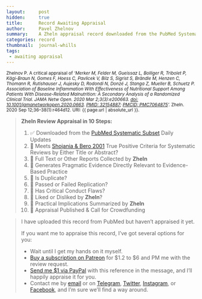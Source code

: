 ```yaml
---
layout:     post
hidden:     true
title:      Record Awaiting Appraisal
author:     Pavel Zhelnov
summary:    A Zheln appraisal record downloaded from the PubMed Systematic Subset daily updates.
categories: record
thumbnail:  journal-whills
tags:
 - awaiting appraisal
---
```


<small>Zhelnov P. A critical appraisal of _‘Merker M, Felder M, Gueissaz L, Bolliger R, Tribolet P, Kägi-Braun N, Gomes F, Hoess C, Pavlicek V, Bilz S, Sigrist S, Brändle M, Henzen C, Thomann R, Rutishauser J, Aujesky D, Rodondi N, Donzé J, Stanga Z, Mueller B, Schuetz P. Association of Baseline Inflammation With Effectiveness of Nutritional Support Among Patients With Disease-Related Malnutrition: A Secondary Analysis of a Randomized Clinical Trial. JAMA Netw Open. 2020 Mar 2;3(3):e200663. [doi: 10.1001/jamanetworkopen.2020.0663](https://doi.org/10.1001/jamanetworkopen.2020.0663). [PMID: 32154887](https://pubmed.gov/32154887); [PMCID: PMC7064875](https://ncbi.nlm.nih.gov/pmc/PMC7064875)’._ Zheln. 2020 Sep 12;36–38(1):r464d12. URI: {{ page.url | absolute_url }}.</small>

> **Zheln Review Appraisal in 10 Steps:**
>
> 1. ✅ Downloaded from the [PubMed Systematic Subset](https://p1m.org/ssb) Daily Updates
> 2. 🔄 Meets [Shojania & Bero 2001](https://www.researchgate.net/publication/11820967_Taking_Advantage_of_the_Explosion_of_Systematic_Reviews_An_Efficient_MEDLINE_Search_Strategy) True Positive Criteria for Systematic Reviews by Either Title or Abstract?
> 3. 🔄 Full Text or Other Reports Collected by **Zheln**
> 4. 🔄 Generates Pragmatic Evidence Directly Relevant to Evidence-Based Practice
> 5. 🔄 Is Duplicate?
> 6. 🔄 Passed or Failed Replication?
> 7. 🔄 Has Critical Conduct Flaws?
> 8. 🔄 Liked or Disliked by **Zheln**?
> 9. 🔄 Practical Implications Summarized by **Zheln**
> 10. 🔄 Appraisal Published & Call for Crowdfunding

> I have uploaded this record from PubMed but haven’t appraised it yet.
>
> If you want me to appraise this record, I’ve got several options for you:
> * Wait until I get my hands on it myself.
> * [Buy a subscription on Patreon](https://patreon.com/zheln) for $1.2 to $6 and PM me with the review request.
> * [Send me $1 via PayPal](https://paypal.me/pjelnov) with this reference in the message, and I’ll happily appraise it for you.
> * Contact me by [email](mailto:pavel@zheln.com) or on [Telegram](https://t.me/drzhelnov), [Twitter](https://twitter.com/drzhelnov), [Instagram](https://instagram.com/igzheln), or [Facebook](https://facebook.com/drzhelnov), and I’m sure we’ll find a way around.
